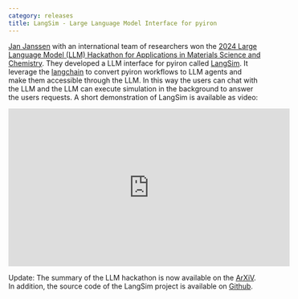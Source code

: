 ```yaml
---
category: releases
title: LangSim - Large Language Model Interface for pyiron
---
```

[Jan Janssen](http://www.jan-janssen.com/) with an international team of researchers won the [2024 Large Language Model (LLM) Hackathon for Applications in Materials Science and Chemistry](https://medium.com/@blaiszik/llms-to-accelerate-discovery-in-materials-science-and-chemistry-refections-on-a-hackathon-b8364ca32242).
They developed a LLM interface for pyiron called [LangSim](http://jan-janssen.com/LangSim/). It leverage the [langchain](https://www.langchain.com)
to convert pyiron workflows to LLM agents and make them accessible through the LLM. In this way the users can chat with
the LLM and the LLM can execute simulation in the background to answer the users requests. A short demonstration of 
LangSim is available as video: 

<iframe width="560" height="315" src="https://www.youtube.com/watch?v=7JFncD9WaIY" title="YouTube video player" frameborder="0" allow="accelerometer; autoplay; clipboard-write; encrypted-media; gyroscope; picture-in-picture" allowfullscreen></iframe>

Update: The summary of the LLM hackathon is now available on the [ArXiV](https://arxiv.org/abs/2505.03049). In addition, 
the source code of the LangSim project is available on [Github](https://github.com/jan-janssen/langsim). 


